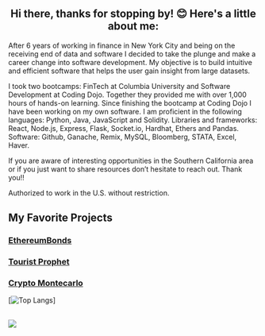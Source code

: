 <h2 align="center">Hi there, thanks for stopping by! 😊  Here's a little about me:</h2>

After 6 years of working in finance in New York City and being on the receiving end of data and software I decided to take the plunge and make a career change into software development. My objective is to build intuitive and efficient software that helps the user gain insight from large datasets.

I took two bootcamps: FinTech at Columbia University and Software Development at Coding Dojo. Together they provided me with over 1,000 hours of hands-on learning. Since finishing the bootcamp at Coding Dojo I have been working on my own software. I am proficient in the following languages: Python, Java, JavaScript and Solidity. Libraries and frameworks: React, Node.js, Express, Flask, Socket.io, Hardhat, Ethers and Pandas. Software: Github, Ganache, Remix, MySQL, Bloomberg, STATA, Excel, Haver.

If you are aware of interesting opportunities in the Southern California area or if you just want to share resources don’t hesitate to reach out. Thank you!!

Authorized to work in the U.S. without restriction.

## My Favorite Projects

### [EthereumBonds](https://github.com/daniel-lobster/EthereumBonds)

### [Tourist Prophet](https://github.com/daniel-lobster/tourist_prophet)

### [Crypto Montecarlo](https://github.com/daniel-lobster/crypto_monte_carlo_simulation)

[![Top Langs](https://github-readme-stats.vercel.app/api/top-langs/?username=daniel-lobster&layout=compact)]

<br>
<a href="https://github.com/daniel-lobster">
   <img src="https://komarev.com/ghpvc/?username=daniel-lobster">
</a>

<!--
**daniel-lobster/daniel-lobster** is a ✨ _special_ ✨ repository because its `README.md` (this file) appears on your GitHub profile.

Here are some ideas to get you started:

- 🔭 I’m currently working on ...
- 🌱 I’m currently learning ...
- 👯 I’m looking to collaborate on ...
- 🤔 I’m looking for help with ...
- 💬 Ask me about ...
- 📫 How to reach me: ...
- 😄 Pronouns: ...
- ⚡ Fun fact: ...
-->
